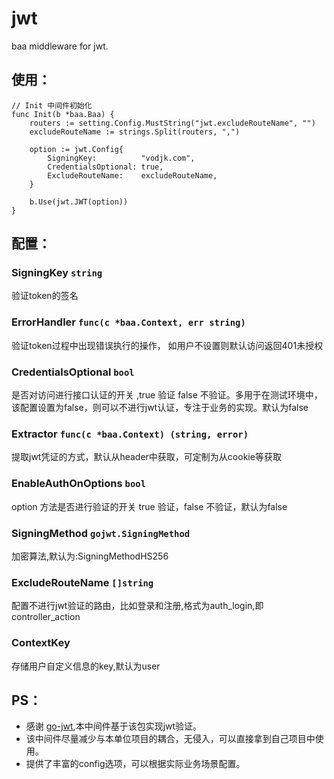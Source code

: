 # jwt
baa middleware for jwt.

## 使用：
```
// Init 中间件初始化
func Init(b *baa.Baa) {
	routers := setting.Config.MustString("jwt.excludeRouteName", "")
	excludeRouteName := strings.Split(routers, ",")

	option := jwt.Config{
		SigningKey:          "vodjk.com",
		CredentialsOptional: true,
		ExcludeRouteName:    excludeRouteName,
	}

	b.Use(jwt.JWT(option))
}
```
## 配置：

### SigningKey `string`

验证token的签名

### ErrorHandler `func(c *baa.Context, err string)`

验证token过程中出现错误执行的操作， 如用户不设置则默认访问返回401未授权

### CredentialsOptional `bool`

是否对访问进行接口认证的开关 ,true 验证 false 不验证。多用于在测试环境中，该配置设置为false，则可以不进行jwt认证，专注于业务的实现。默认为false

### Extractor `func(c *baa.Context) (string, error)`

提取jwt凭证的方式，默认从header中获取，可定制为从cookie等获取

### EnableAuthOnOptions `bool`

option 方法是否进行验证的开关 true 验证，false 不验证，默认为false

### SigningMethod `gojwt.SigningMethod`

加密算法,默认为:SigningMethodHS256

### ExcludeRouteName `[]string`

配置不进行jwt验证的路由，比如登录和注册,格式为auth_login,即 controller_action

### ContextKey 

存储用户自定义信息的key,默认为user

## PS：

- 感谢 [go-jwt](https://github.com/dgrijalva/jwt-go),本中间件基于该包实现jwt验证。
- 该中间件尽量减少与本单位项目的耦合，无侵入，可以直接拿到自己项目中使用。
- 提供了丰富的config选项，可以根据实际业务场景配置。
